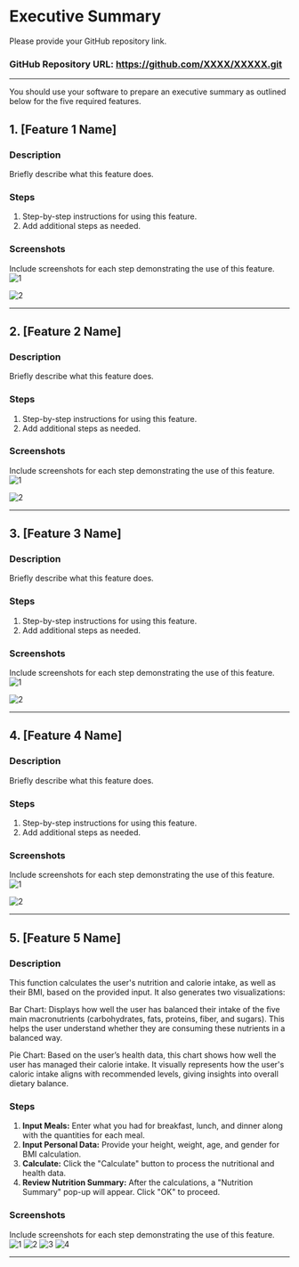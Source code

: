 # Executive Summary

Please provide your GitHub repository link.
### GitHub Repository URL: https://github.com/XXXX/XXXXX.git

---

You should use your software to prepare an executive summary as outlined below for the five required features.

## 1. [Feature 1 Name]
### Description  
Briefly describe what this feature does.

### Steps
1. Step-by-step instructions for using this feature.
2. Add additional steps as needed.

### Screenshots
Include screenshots for each step demonstrating the use of this feature.  
![1](./visual_design.png)

![2](./visual_design.png)

---

## 2. [Feature 2 Name]
### Description  
Briefly describe what this feature does.

### Steps
1. Step-by-step instructions for using this feature.
2. Add additional steps as needed.

### Screenshots
Include screenshots for each step demonstrating the use of this feature.  
![1](./visual_design.png)

![2](./visual_design.png)

---

## 3. [Feature 3 Name]
### Description  
Briefly describe what this feature does.

### Steps
1. Step-by-step instructions for using this feature.
2. Add additional steps as needed.

### Screenshots
Include screenshots for each step demonstrating the use of this feature.    
![1](./visual_design.png)

![2](./visual_design.png)


---

## 4. [Feature 4 Name]
### Description  
Briefly describe what this feature does.

### Steps
1. Step-by-step instructions for using this feature.
2. Add additional steps as needed.

### Screenshots
Include screenshots for each step demonstrating the use of this feature.    
![1](./visual_design.png)

![2](./visual_design.png)


---

## 5. [Feature 5 Name]
### Description  
This function calculates the user's nutrition and calorie intake, as well as their BMI, based on the provided input. It also generates two visualizations:

Bar Chart: Displays how well the user has balanced their intake of the five main macronutrients (carbohydrates, fats, proteins, fiber, and sugars). This helps the user understand whether they are consuming these nutrients in a balanced way.

Pie Chart: Based on the user’s health data, this chart shows how well the user has managed their calorie intake. It visually represents how the user's caloric intake aligns with recommended levels, giving insights into overall dietary balance.

### Steps
1. **Input Meals:** Enter what you had for breakfast, lunch, and dinner along with the quantities for each meal.
2. **Input Personal Data:** Provide your height, weight, age, and gender for BMI calculation.
3. **Calculate:** Click the "Calculate" button to process the nutritional and health data.
4. **Review Nutrition Summary:** After the calculations, a "Nutrition Summary" pop-up will appear. Click "OK" to proceed.

### Screenshots
Include screenshots for each step demonstrating the use of this feature.    
![1](./Feature5.1.png)
![2](./Feature5.2.png)
![3](./Feature5.3.png)
![4](./Feature5.4.png)


---
